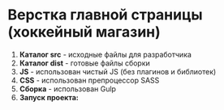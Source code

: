 # Верстка главной страницы (хоккейный магазин)

1) **Каталог src** - исходные файлы для разработчика
2) **Каталог dist** - готовые файлы сборки
3) **JS** - использован чистый JS (без плагинов и библиотек)
4) **CSS** - использован препроцессор SASS
5) **Сборка** - использован Gulp
7) **Запуск проекта:**